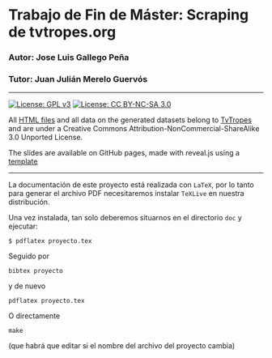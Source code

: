 # Trabajo de Fin de Máster: Scraping de tvtropes.org 

### Autor: Jose Luis Gallego Peña
### Tutor: Juan Julián Merelo Guervós
___

[![License: GPL v3](https://img.shields.io/badge/License-GPLv3-blue.svg)](https://www.gnu.org/licenses/gpl-3.0) [![License: CC BY-NC-SA 3.0](https://img.shields.io/badge/License-CC%20BY--NC--SA%203.0-lightgrey.svg)](https://creativecommons.org/licenses/by-nc-sa/4.0/)

All [HTML files](/tropestogo/service/scraper/resources/) and all data on the generated datasets belong to [TvTropes](https://tvtropes.org/) and are under a Creative Commons Attribution-NonCommercial-ShareAlike 3.0 Unported License.

The slides are available on GitHub pages, made with reveal.js using a [template](https://github.com/JJ/reveal.js-template)

---

La documentación de este proyecto está realizada con `LaTeX`, por lo
tanto para generar el archivo PDF necesitaremos instalar `TeXLive` en
nuestra distribución.

Una vez instalada, tan solo deberemos situarnos en el directorio `doc` y ejecutar:

`
$ pdflatex proyecto.tex
`

Seguido por

    bibtex proyecto
    
y de nuevo

    pdflatex proyecto.tex

O directamente

    make
    
(que habrá que editar si el nombre del archivo del proyecto cambia)